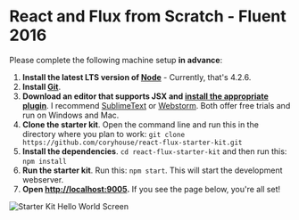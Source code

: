 # React and Flux from Scratch - Fluent 2016

Please complete the following machine setup **in advance**:  
 1. **Install the latest LTS version of [Node](https://nodejs.org)** - Currently, that's 4.2.6.  
 2. **Install [Git](https://git-scm.com/downloads)**.  
 3. **Download an editor that supports JSX and [install the appropriate plugin](https://github.com/facebook/react/wiki/Complementary-Tools#jsx-integrations)**. I recommend [SublimeText](http://www.sublimetext.com) or [Webstorm](https://www.jetbrains.com/webstorm/). Both offer free trials and run on Windows and Mac.  
 4. **Clone the starter kit**. Open the command line and run this in the directory where you plan to work: 
```git clone https://github.com/coryhouse/react-flux-starter-kit.git```  
 5. **Install the dependencies**. `cd react-flux-starter-kit` and then run this: `npm install`  
 6. **Run the starter kit**. Run this: `npm start`. This will start the development webserver.  
 7. **Open [http://localhost:9005](http://localhost:9005).** If you see the page below, you're all set!
 
![Starter Kit Hello World Screen](https://cloud.githubusercontent.com/assets/1688997/12373610/acdc7fe6-bc44-11e5-8e31-792a9b444b8c.png)
